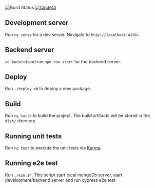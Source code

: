 ![Build Status](https://codebuild.eu-central-1.amazonaws.com/badges?uuid=eyJlbmNyeXB0ZWREYXRhIjoiWXdoTE9DbUg1NXM1OEpBMzB6UzJlUEw5cjFwdi92YURVWDc4bVdxck5ZR1V4WTJZUjByY2hTQnNiRVpwQ2Y0cmhGWFRPaXpEbjRvTzJPdTBva1l0ang4PSIsIml2UGFyYW1ldGVyU3BlYyI6Ii9RaVl2ZXJ2YnNER0JLYlIiLCJtYXRlcmlhbFNldFNlcmlhbCI6MX0%3D&branch=main)
[![CircleCI](https://circleci.com/gh/parzen/gameChanger/tree/main.svg?style=svg)](https://circleci.com/gh/parzen/gameChanger/tree/main)

## Development server

Run `ng serve` for a dev server. Navigate to `http://localhost:4200/`.

## Backend server

`cd backend` and run `npm run start` for the backend server.

## Deploy

Run `./deploy.sh` to deploy a new package.

## Build

Run `ng build` to build the project. The build artifacts will be stored in the `dist/` directory.

## Running unit tests

Run `ng test` to execute the unit tests via [Karma](https://karma-runner.github.io).

## Running e2e test

Run `./e2e.sh`. This script start local mongoDb server, start development/backend server and run cypress e2e test
